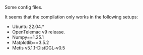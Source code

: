 Some config files.

It seems that the compilation only works in the following setups:
- Ubuntu 22.04.*
- OpenTelemac v9 release.
- Numpy==1.25.1
- Matplotlib==3.5.2
- Metis v5.1.1-DistDGL-v0.5
